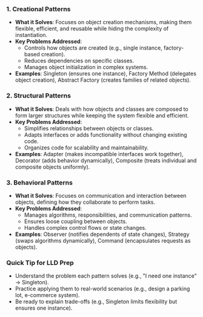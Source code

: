 
### 1. Creational Patterns
- **What it Solves**: Focuses on object creation mechanisms, making them flexible, efficient, and reusable while hiding the complexity of instantiation.
- **Key Problems Addressed**:
  - Controls how objects are created (e.g., single instance, factory-based creation).
  - Reduces dependencies on specific classes.
  - Manages object initialization in complex systems.
- **Examples**: Singleton (ensures one instance), Factory Method (delegates object creation), Abstract Factory (creates families of related objects).

### 2. Structural Patterns
- **What it Solves**: Deals with how objects and classes are composed to form larger structures while keeping the system flexible and efficient.
- **Key Problems Addressed**:
  - Simplifies relationships between objects or classes.
  - Adapts interfaces or adds functionality without changing existing code.
  - Organizes code for scalability and maintainability.
- **Examples**: Adapter (makes incompatible interfaces work together), Decorator (adds behavior dynamically), Composite (treats individual and composite objects uniformly).

### 3. Behavioral Patterns
- **What it Solves**: Focuses on communication and interaction between objects, defining how they collaborate to perform tasks.
- **Key Problems Addressed**:
  - Manages algorithms, responsibilities, and communication patterns.
  - Ensures loose coupling between objects.
  - Handles complex control flows or state changes.
- **Examples**: Observer (notifies dependents of state changes), Strategy (swaps algorithms dynamically), Command (encapsulates requests as objects).

### Quick Tip for LLD Prep
- Understand the problem each pattern solves (e.g., "I need one instance" → Singleton).
- Practice applying them to real-world scenarios (e.g., design a parking lot, e-commerce system).
- Be ready to explain trade-offs (e.g., Singleton limits flexibility but ensures one instance).
